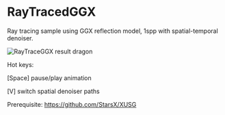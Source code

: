 # RayTracedGGX
Ray tracing sample using GGX reflection model, 1spp with spatial-temporal denoiser.

![RayTraceGGX result dragon](https://github.com/StarsX/RayTracedGGX/blob/master/Doc/Images/rnl_dragon.png "rnl_dragon")

Hot keys:

[Space] pause/play animation

[V] switch spatial denoiser paths

Prerequisite: https://github.com/StarsX/XUSG
